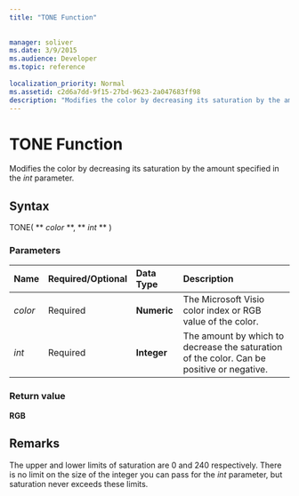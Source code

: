 ```yaml
---
title: "TONE Function"
 
 
manager: soliver
ms.date: 3/9/2015
ms.audience: Developer
ms.topic: reference
 
localization_priority: Normal
ms.assetid: c2d6a7dd-9f15-27bd-9623-2a047683ff98
description: "Modifies the color by decreasing its saturation by the amount specified in the int parameter."
---
```


# TONE Function

Modifies the color by decreasing its saturation by the amount specified in the  _int_ parameter. 
  
## Syntax

TONE( ** *color* **, ** *int* ** ) 
  
### Parameters

|**Name**|**Required/Optional**|**Data Type**|**Description**|
|:-----|:-----|:-----|:-----|
| _color_ <br/> |Required  <br/> |**Numeric** <br/> |The Microsoft Visio color index or RGB value of the color.  <br/> |
| _int_ <br/> |Required  <br/> |**Integer** <br/> |The amount by which to decrease the saturation of the color. Can be positive or negative.  <br/> |
   
### Return value

 **RGB**
  
## Remarks

The upper and lower limits of saturation are 0 and 240 respectively. There is no limit on the size of the integer you can pass for the  _int_ parameter, but saturation never exceeds these limits. 
  

